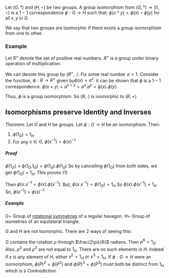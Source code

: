 Let $(G,*)$ and $(H,\circ)$ be two groups. A group isomorphism from $(G,*) \to (h,\circ)$ is a $1-1$ correspondence $\phi:G \to H$ such that:
$\phi(x*y) = \phi(x) \circ \phi(y)$ for all $x,y$ in $G$.

We say that two groups are isomorphic if there exists a group isomorphism from one to other.

### Example

Let $R^{+}$ denote the set of positive real numbers. $R^{+}$ is a group under binary operation of multiplication.

We can denote this group by $(R^{+},.)$. Fix some real number $a>1$. Consider the function, $\phi: R \to R^{+}$ given by$\phi(x) = a^{x}$. it can be shown that $\phi$ is a $1-1$ correspondence.
$\phi(x+y) =a^{x+y} = a^{x}.a^{y}=\phi(x).\phi(y)$

Thus, $\phi$ is a group isomorphism. So $(R,.)$ is isomorphic to $(R,+)$.

## Isomorphisms preserve Identity and Inverses

$Theorem:$ Let $G$ and $H$ be groups. Let $\phi: G \to H$ be an isomorphism. Then:
1. $\phi(1_{G}) = 1_{H}$
2. For any $x \in G \text{, } \phi(x ^{-1})=\phi(x)^{-1}$

##### Proof

$\phi(1_{G}) =\phi(1_{G}.1_{G}) =\phi(1_{G}).\phi(1_{G})$
So by cancelling $\phi(1_{G})$ from both sides, we get $\phi(1_{G}) =1_{H}$. This proves (1)

Then $\phi(x.x ^{-1} = \phi(x).\phi(x^{-1})$.
But, $\phi(x.x ^{-1})=\phi(1_{G})=1_{H}$
So $\phi(x).\phi(x ^{-1}) =1_{H}$
So, $\phi(x ^{-1})=\phi(x)^{-1}$

##### Example

$G =$ Group of [rotational symmetries](<Geometrical Symmetry#Rotational Symmetry>) of a regular hexagon.
$H =$ Group of isometries of an equilateral triangle.

$G \text{ and } H$ are not isomorphic. There are 2 ways of seeing this:

$G$ contains the rotation $\rho$ through $\frac{2\pi}{6}$ radians.
Then $\rho^{6}=1_{G}$. Also, $\rho^{2}$ and $\rho^{3}$ are not equal to $1_{G}$. There are no  such elements in $H$. Indeed if $x$ is any element of $H$, either $x^{2} =1_{H} \text{ or } x^{3}=1_{H}$.
If $\phi: G \to H$ were an isomorphism, $\phi(P)^{2}= \phi(P^{2})$ and $\phi(P)^{3} =\phi(P^{3})$ must both be distinct from $1_{H}$ which is a $Contradiction$.

